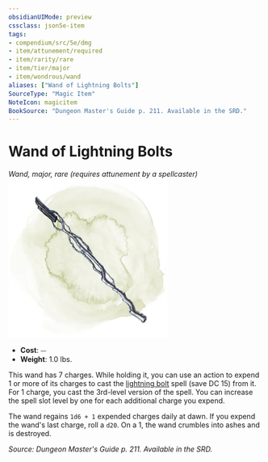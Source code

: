 ```yaml
---
obsidianUIMode: preview
cssclass: json5e-item
tags:
- compendium/src/5e/dmg
- item/attunement/required
- item/rarity/rare
- item/tier/major
- item/wondrous/wand
aliases: ["Wand of Lightning Bolts"]
SourceType: "Magic Item"
NoteIcon: magicitem
BookSource: "Dungeon Master's Guide p. 211. Available in the SRD."
---
```

# Wand of Lightning Bolts
*Wand, major, rare (requires attunement by a spellcaster)*  
![](https://raw.githubusercontent.com/5etools-mirror-2/5etools-img/main/items/DMG/Wand%20of%20Lightning%20Bolts.webp#right)  

- **Cost**: ⏤
- **Weight**: 1.0 lbs.

This wand has 7 charges. While holding it, you can use an action to expend 1 or more of its charges to cast the [lightning bolt](/2-Mechanics/CLI/spells/lightning-bolt.md) spell (save DC 15) from it. For 1 charge, you cast the 3rd-level version of the spell. You can increase the spell slot level by one for each additional charge you expend.

The wand regains `1d6 + 1` expended charges daily at dawn. If you expend the wand's last charge, roll a `d20`. On a 1, the wand crumbles into ashes and is destroyed.

*Source: Dungeon Master's Guide p. 211. Available in the SRD.*